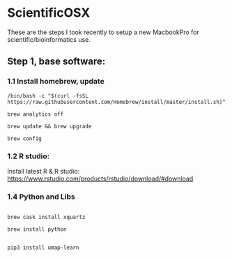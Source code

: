 # ScientificOSX
These are the steps I took recently to setup a new MacbookPro for scientific/bioinformatics use.

## Step 1, base software:

### 1.1 Install homebrew, update

```{bash }
/bin/bash -c "$(curl -fsSL https://raw.githubusercontent.com/Homebrew/install/master/install.sh)"

brew analytics off

brew update && brew upgrade

brew config

```

### 1.2 R studio:

Install latest R & R studio: https://www.rstudio.com/products/rstudio/download/#download


### 1.4 Python and Libs
```{bash }

brew cask install xquartz

brew install python


pip3 install umap-learn

```


